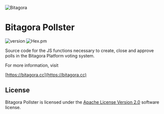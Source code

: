 ![Bitagora](https://bitagora.cc/assets/img/bitagora-name-blue.png)

# Bitagora Pollster

![version](https://img.shields.io/badge/version-0.1.0-green.svg) 
![Hex.pm](https://img.shields.io/hexpm/l/plug.svg)

Source code for the JS functions necessary to create, close and approve polls in the
Bitagora Platform voting system.

For more information, visit

[https://bitagora.cc](https://bitagora.cc)

## License

Bitagora Pollster is licensed under the [Apache License Version 2.0](http://www.apache.org/licenses/LICENSE-2.0)
software license.